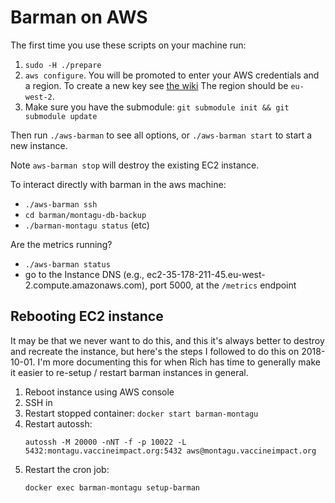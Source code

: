 # Barman on AWS
The first time you use these scripts on your machine run:

1. `sudo -H ./prepare`
2. `aws configure`. You will be promoted to enter your AWS credentials and a region.
    To create a new key see [the wiki](https://github.com/vimc/vimc-wiki/wiki/AWS-things)
    The region should be `eu-west-2`.
3. Make sure you have the submodule: `git submodule init && git submodule update` 

Then run `./aws-barman` to see all options, or `./aws-barman start` to start a
new instance.

Note `aws-barman stop` will destroy the existing EC2 instance.

To interact directly with barman in the aws machine:

* `./aws-barman ssh`
* `cd barman/montagu-db-backup`
* `./barman-montagu status` (etc)

Are the metrics running?

* `./aws-barman status`
* go to the Instance DNS (e.g., ec2-35-178-211-45.eu-west-2.compute.amazonaws.com), port 5000, at the `/metrics` endpoint

## Rebooting EC2 instance
It may be that we never want to do this, and this it's always better to
destroy and recreate the instance, but here's the steps I followed to do
this on 2018-10-01. I'm more documenting this for when Rich has time to
generally make it easier to re-setup / restart barman instances in
general.

1. Reboot instance using AWS console
2. SSH in
3. Restart stopped container: `docker start barman-montagu`
4. Restart autossh:
   ```
   autossh -M 20000 -nNT -f -p 10022 -L 5432:montagu.vaccineimpact.org:5432 aws@montagu.vaccineimpact.org
   ```
5. Restart the cron job:
   ```
   docker exec barman-montagu setup-barman
   ```


